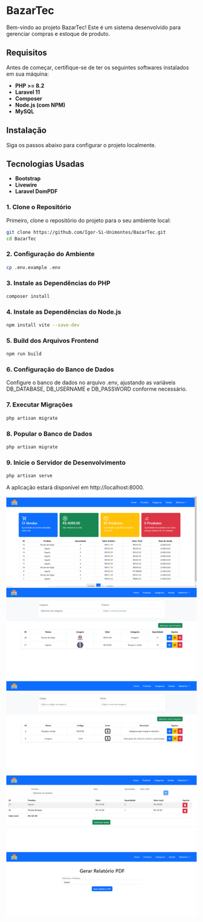 # BazarTec

Bem-vindo ao projeto BazarTec! Este é um sistema desenvolvido para gerenciar compras e estoque de produto.

## Requisitos

Antes de começar, certifique-se de ter os seguintes softwares instalados em sua máquina:

- **PHP >= 8.2**
- **Laravel 11**
- **Composer**
- **Node.js (com NPM)**
- **MySQL**

## Instalação

Siga os passos abaixo para configurar o projeto localmente.

## Tecnologias Usadas

- **Bootstrap**
- **Livewire**
- **Laravel DomPDF**

### 1. Clone o Repositório

Primeiro, clone o repositório do projeto para o seu ambiente local:

```bash
git clone https://github.com/Igor-Si-Unimontes/BazarTec.git
cd BazarTec
```
### 2. Configuração do Ambiente

```bash
cp .env.example .env
```

### 3. Instale as Dependências do PHP

```bash
composer install
```

### 4. Instale as Dependências do Node.js

```bash
npm install vite --save-dev
```
### 5. Build dos Arquivos Frontend

```bash
npm run build
```
### 6. Configuração do Banco de Dados
Configure o banco de dados no arquivo .env, ajustando as variáveis DB_DATABASE, DB_USERNAME e DB_PASSWORD conforme necessário.

### 7. Executar Migrações

```bash
php artisan migrate
```
### 8. Popular o Banco de Dados

```bash
php artisan migrate
```
### 9. Inicie o Servidor de Desenvolvimento

```bash
php artisan serve
```

A aplicação estará disponível em http://localhost:8000.

![Dashboard do Projeto](public/imggit/dashboard.png)
![Tela produtos do Projeto](public/imggit/produtos.png)
![Tela categorias do Projeto](public/imggit/categorias.png)
![Tela vendas do Projeto](public/imggit/vendas.png)
![Tela relatorios do Projeto](public/imggit/relatorios.png)



